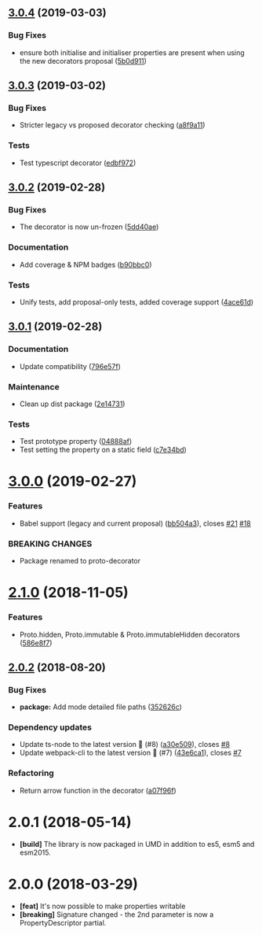 ## [3.0.4](https://github.com/Alorel/typescript-proto-decorator/compare/3.0.3...3.0.4) (2019-03-03)


### Bug Fixes

* ensure both initialise and initialiser properties are present when using the new decorators proposal ([5b0d911](https://github.com/Alorel/typescript-proto-decorator/commit/5b0d911))

## [3.0.3](https://github.com/Alorel/typescript-proto-decorator/compare/3.0.2...3.0.3) (2019-03-02)


### Bug Fixes

* Stricter legacy vs proposed decorator checking ([a8f9a11](https://github.com/Alorel/typescript-proto-decorator/commit/a8f9a11))


### Tests

* Test typescript decorator ([edbf972](https://github.com/Alorel/typescript-proto-decorator/commit/edbf972))

## [3.0.2](https://github.com/Alorel/typescript-proto-decorator/compare/3.0.1...3.0.2) (2019-02-28)


### Bug Fixes

* The decorator is now un-frozen ([5dd40ae](https://github.com/Alorel/typescript-proto-decorator/commit/5dd40ae))


### Documentation

* Add coverage & NPM badges ([b90bbc0](https://github.com/Alorel/typescript-proto-decorator/commit/b90bbc0))


### Tests

* Unify tests, add proposal-only tests, added coverage support ([4ace61d](https://github.com/Alorel/typescript-proto-decorator/commit/4ace61d))

## [3.0.1](https://github.com/Alorel/typescript-proto-decorator/compare/3.0.0...3.0.1) (2019-02-28)


### Documentation

* Update compatibility ([796e57f](https://github.com/Alorel/typescript-proto-decorator/commit/796e57f))


### Maintenance

* Clean up dist package ([2e14731](https://github.com/Alorel/typescript-proto-decorator/commit/2e14731))


### Tests

* Test prototype property ([04888af](https://github.com/Alorel/typescript-proto-decorator/commit/04888af))
* Test setting the property on a static field ([c7e34bd](https://github.com/Alorel/typescript-proto-decorator/commit/c7e34bd))

# [3.0.0](https://github.com/Alorel/typescript-proto-decorator/compare/2.1.0...3.0.0) (2019-02-27)


### Features

* Babel support (legacy and current proposal) ([bb504a3](https://github.com/Alorel/typescript-proto-decorator/commit/bb504a3)), closes [#21](https://github.com/Alorel/typescript-proto-decorator/issues/21) [#18](https://github.com/Alorel/typescript-proto-decorator/issues/18)


### BREAKING CHANGES

* Package renamed to proto-decorator

# [2.1.0](https://github.com/Alorel/typescript-proto-decorator/compare/2.0.2...2.1.0) (2018-11-05)


### Features

* Proto.hidden, Proto.immutable & Proto.immutableHidden decorators ([586e8f7](https://github.com/Alorel/typescript-proto-decorator/commit/586e8f7))

## [2.0.2](https://github.com/Alorel/typescript-proto-decorator/compare/2.0.1...2.0.2) (2018-08-20)


### Bug Fixes

* **package:** Add mode detailed file paths ([352626c](https://github.com/Alorel/typescript-proto-decorator/commit/352626c))


### Dependency updates

* Update ts-node to the latest version 🚀 (#8) ([a30e509](https://github.com/Alorel/typescript-proto-decorator/commit/a30e509)), closes [#8](https://github.com/Alorel/typescript-proto-decorator/issues/8)
* Update webpack-cli to the latest version 🚀 (#7) ([43e6ca1](https://github.com/Alorel/typescript-proto-decorator/commit/43e6ca1)), closes [#7](https://github.com/Alorel/typescript-proto-decorator/issues/7)


### Refactoring

* Return arrow function in the decorator ([a07f96f](https://github.com/Alorel/typescript-proto-decorator/commit/a07f96f))

# 2.0.1 (2018-05-14)

- **[build]** The library is now packaged in UMD in addition to es5, esm5 and esm2015.

# 2.0.0 (2018-03-29)

- **[feat]** It's now possible to make properties writable
- **[breaking]** Signature changed - the 2nd parameter is now a PropertyDescriptor partial.
